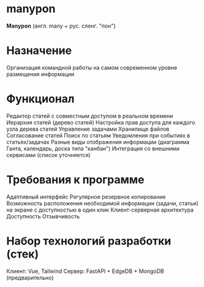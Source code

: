 # manypon
**Manypon** (англ. many + рус. сленг. "пон")

# Назначение
Организация командной работы на самом современном уровне размещения информации

# Функционал
Редактор статей с совместным доступом в реальном времени
Иерархия статей (дерево статей)
Настройка прав доступа для каждого узла дерева статей
Управление задачами
Хранилище файлов
Согласование статей
Поиск по статьям
Уведомления при событиях в статьях/задачах
Разные виды отображения информации (диаграмма Ганта, календарь, доска типа "канбан")
Интеграция со внешними сервисами (список уточняется)

# Требования к программе
Адаптивный интерфейс
Регулярное резервное копирование 
Возможность расположения необходимой информации  (задачи, статьи) на экране с доступностью в один клик
Клиент-серверная архитектура
Доступность
Отзывчивость

# Набор технологий разработки (стек)
Клиент: Vue, Tailwind
Сервер: FastAPI + EdgeDB + MongoDB (предварительно)
